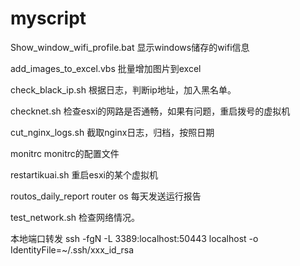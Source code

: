 # myscript
Show_window_wifi_profile.bat
显示windows储存的wifi信息

add_images_to_excel.vbs
批量增加图片到excel


check_black_ip.sh
根据日志，判断ip地址，加入黑名单。


checknet.sh
检查esxi的网路是否通畅，如果有问题，重启拨号的虚拟机

cut_nginx_logs.sh
截取nginx日志，归档，按照日期

monitrc
monitrc的配置文件

restartikuai.sh
重启esxi的某个虚拟机

routos_daily_report
router os 每天发送运行报告

test_network.sh
检查网络情况。




本地端口转发
ssh -fgN -L 3389:localhost:50443 localhost -o IdentityFile=~/.ssh/xxx_id_rsa
